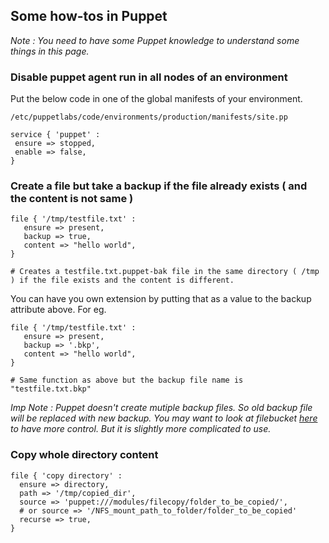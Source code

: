 ## Some how-tos in Puppet

_Note : You need to have some Puppet knowledge to understand some things in this page._


### Disable puppet agent run in all nodes of an environment

Put the below code in one of the global manifests of your environment.

 ```
 /etc/puppetlabs/code/environments/production/manifests/site.pp
 
 service { 'puppet' :
  ensure => stopped,
  enable => false,
 }
 ```

### Create a file but take a backup if the file already exists ( and the content is not same )

```
file { '/tmp/testfile.txt' :
   ensure => present,
   backup => true,
   content => "hello world",
}

# Creates a testfile.txt.puppet-bak file in the same directory ( /tmp ) if the file exists and the content is different.
```

You can have you own extension by putting that as a value to the backup attribute above. For eg.

```
file { '/tmp/testfile.txt' :
   ensure => present,
   backup => '.bkp',
   content => "hello world",
}

# Same function as above but the backup file name is "testfile.txt.bkp"
```

_Imp Note : Puppet doesn't create mutiple backup files. So old backup file will be replaced with new backup. 
You may want to look at filebucket [here](https://docs.puppet.com/puppet/4.7/types/file.html#file-attribute-backup) to have more control. But it is slightly more complicated to use._

### Copy whole directory content

```
file { 'copy directory' :
  ensure => directory,
  path => '/tmp/copied_dir',
  source => 'puppet:///modules/filecopy/folder_to_be_copied/',   
  # or source => '/NFS_mount_path_to_folder/folder_to_be_copied' 
  recurse => true,
}
```
